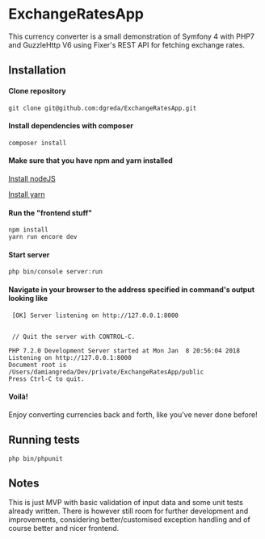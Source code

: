 # ExchangeRatesApp

This currency converter is a small demonstration of Symfony 4 with PHP7 and GuzzleHttp V6 using Fixer's REST API
for fetching exchange rates.

## Installation

#### Clone repository

```
git clone git@github.com:dgreda/ExchangeRatesApp.git
``` 

#### Install dependencies with composer

```
composer install
```

#### Make sure that you have npm and yarn installed

[Install nodeJS](https://nodejs.org/en/download/)

[Install yarn](https://yarnpkg.com/lang/en/docs/install/)

#### Run the "frontend stuff"

```
npm install
yarn run encore dev
```

#### Start server 

```
php bin/console server:run
```

#### Navigate in your browser to the address specified in command's output looking like

```
 [OK] Server listening on http://127.0.0.1:8000


 // Quit the server with CONTROL-C.

PHP 7.2.0 Development Server started at Mon Jan  8 20:56:04 2018
Listening on http://127.0.0.1:8000
Document root is /Users/damiangreda/Dev/private/ExchangeRatesApp/public
Press Ctrl-C to quit.

```

#### Voilà!

Enjoy converting currencies back and forth, like you've never done before!

## Running tests

```
php bin/phpunit
```

## Notes

This is just MVP with basic validation of input data and some unit tests already written.
There is however still room for further development and improvements, considering better/customised exception handling
and of course better and nicer frontend.
